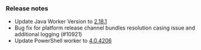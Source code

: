 ### Release notes

<!-- Please add your release notes in the following format:
- My change description (#PR)
-->
- Update Java Worker Version to [2.18.1](https://github.com/Azure/azure-functions-java-worker/releases/tag/2.18.1)
- Bug fix for platform release channel bundles resolution casing issue and additional logging (#10921)
- Update PowerShell worker to [4.0.4206](https://github.com/Azure/azure-functions-powershell-worker/releases/tag/v4.0.4206)
